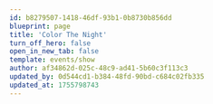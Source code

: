 ```yaml
---
id: b8279507-1418-46df-93b1-0b8730b856dd
blueprint: page
title: 'Color The Night'
turn_off_hero: false
open_in_new_tab: false
template: events/show
author: af34862d-025c-48c9-ad41-5b60c3f113c3
updated_by: 0d544cd1-b384-48fd-90bd-c684c02fb335
updated_at: 1755798743
---
```

